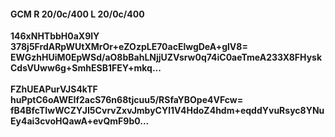#### GCM R 20/0c/400 L 20/0c/400
**146xNHTbbH0aX9lY**<br/>**378j5FrdARpWUtXMrOr+eZOzpLE70acElwgDeA+glV8=**<br/>**EWGzhHUiM0EpWSd/aO8bBahLNjjUZVsrw0q74iC0aeTmeA233X8FHyskCdsVUww6g+SmhESB1FEY+mkq...**<br/><br/>
**FZhUEAPurVJS4kTF**<br/>**huPptC6oAWEIf2acS76n68tjcuu5/RSfaYBOpe4VFcw=**<br/>**fB4BfcTIwWCZYJI5CvrvZxvJmbyCYl1V4HdoZ4hdm+eqddYvuRsyc8YNuEy4ai3cvoHQawA+evQmF9b0...**